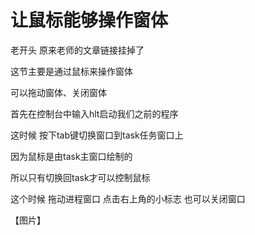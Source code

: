 # 让鼠标能够操作窗体

老开头 原来老师的文章链接挂掉了



这节主要是通过鼠标来操作窗体

可以拖动窗体、关闭窗体



首先在控制台中输入hlt启动我们之前的程序

这时候 按下tab键切换窗口到task任务窗口上

因为鼠标是由task主窗口绘制的

所以只有切换回task才可以控制鼠标



这个时候 拖动进程窗口 点击右上角的小标志 也可以关闭窗口

【图片】

